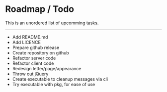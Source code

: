 # Roadmap / Todo
This is an unordered list of upcomming tasks.

---

- Add README.md
- Add LICENCE
- Prepare github release
- Create repository on github
- Refactor server code
- Refactor client code
- Redesign letter/page/appearance
- Throw out jQuery
- Create executable to cleanup messages via cli
- Try executable with pkg, for ease of use
